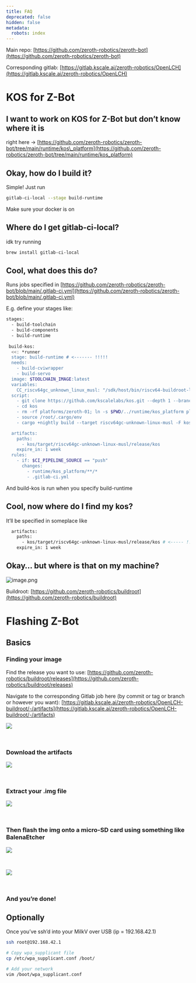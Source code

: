 ```yaml
---
title: FAQ
deprecated: false
hidden: false
metadata:
  robots: index
---
```

Main repo: [https://github.com/zeroth-robotics/zeroth-bot](https://github.com/zeroth-robotics/zeroth-bot)

Corresponding gitlab: [https://gitlab.kscale.ai/zeroth-robotics/OpenLCH](https://gitlab.kscale.ai/zeroth-robotics/OpenLCH)

# KOS for Z-Bot

## I want to work on KOS for Z-Bot but don’t know where it is

right here → [https://github.com/zeroth-robotics/zeroth-bot/tree/main/runtime/kos\_platform](https://github.com/zeroth-robotics/zeroth-bot/tree/main/runtime/kos_platform)

## Okay, how do I build it?

Simple! Just run

```bash
gitlab-ci-local --stage build-runtime
```

Make sure your docker is on

## Where do I get gitlab-ci-local?

idk try running

```bash
brew install gitlab-ci-local
```

## Cool, what does this do?

Runs jobs specified in [https://github.com/zeroth-robotics/zeroth-bot/blob/main/.gitlab-ci.yml](https://github.com/zeroth-robotics/zeroth-bot/blob/main/.gitlab-ci.yml)

E.g. define your stages like:

```bash
stages:
  - build-toolchain
  - build-components
  - build-runtime
  
 build-kos:
  <<: *runner
  stage: build-runtime # <------- !!!!!
  needs:
    - build-cviwrapper
    - build-servo
  image: $TOOLCHAIN_IMAGE:latest
  variables:
    CC_riscv64gc_unknown_linux_musl: "/sdk/host/bin/riscv64-buildroot-linux-musl-gcc.br_real"
  script:
    - git clone https://github.com/kscalelabs/kos.git --depth 1 --branch zbot-feetechv2
    - cd kos
    - rm -rf platforms/zeroth-01; ln -s $PWD/../runtime/kos_platform platforms/zeroth-01
    - source /root/.cargo/env
    - cargo +nightly build --target riscv64gc-unknown-linux-musl -F kos-zeroth-01 -Zbuild-std --release

  artifacts:
    paths:
      - kos/target/riscv64gc-unknown-linux-musl/release/kos
    expire_in: 1 week
  rules:
    - if: $CI_PIPELINE_SOURCE == "push"
      changes:
        - runtime/kos_platform/**/*
        - .gitlab-ci.yml
```

And build-kos is run when you specify build-runtime

## Cool, now where do I find my kos?

It’ll be specified in someplace like

```bash
  artifacts:
    paths:
      - kos/target/riscv64gc-unknown-linux-musl/release/kos # <----- !!!!!!
    expire_in: 1 week
```

## Okay… but where is that on my machine?

![image.png](https://prod-files-secure.s3.us-west-2.amazonaws.com/90bfd7cd-abb5-4278-98f7-34932f644926/a0d3697b-a48d-4379-97b2-77062cd8b940/image.png)

Buildroot: [https://github.com/zeroth-robotics/buildroot](https://github.com/zeroth-robotics/buildroot)

# Flashing Z-Bot

## Basics

### Finding your image

Find the release you want to use: [https://github.com/zeroth-robotics/buildroot/releases](https://github.com/zeroth-robotics/buildroot/releases)

Navigate to the corresponding Gitlab job here (by commit or tag or branch or however you want): [https://gitlab.kscale.ai/zeroth-robotics/OpenLCH-buildroot/-/artifacts](https://gitlab.kscale.ai/zeroth-robotics/OpenLCH-buildroot/-/artifacts)

![](https://files.readme.io/6b5dd1909b146dd853e01f753824024facda14d52c1e6bbaf560d8cf5319a3bc-image.png)

<br />

### Download the artifacts

![](https://files.readme.io/ef80461cce6168f67ced7212f499420c84658482f299a2b143a0ecc4d0a7eb18-image.png)

<br />

### Extract your .img file

![](https://files.readme.io/22bbb1edff4eb30ff0cf84ae49ae811b6a6bbc899717c6321927d33ba2107aed-image.png)

<br />

### Then flash the img onto a micro-SD card using something like BalenaEtcher

![](https://files.readme.io/d91454a31eb1bbbca675339ee48cfcf739ba3e0f79e26b8ca02cef8e80501066-image.png)

<br />

![](https://files.readme.io/57b9cabd7db28e198fec22c250b436bf790d82b089b88184c0945aed0055c403-image.png)

<br />

### And you’re done!

## Optionally

Once you’ve ssh’d into your MilkV over USB (ip = 192.168.42.1)

```bash
ssh root@192.168.42.1

# Copy wpa_supplicant file
cp /etc/wpa_supplicant.conf /boot/

# Add your network
vim /boot/wpa_supplicant.conf
```
